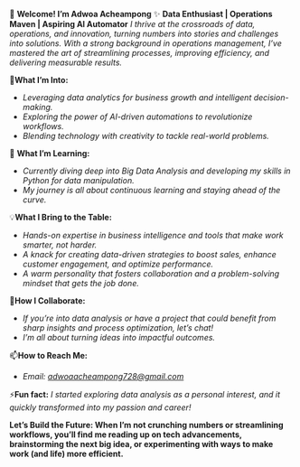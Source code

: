 👋 **Welcome! I’m Adwoa Acheampong**
✨ **Data Enthusiast | Operations Maven | Aspiring AI Automator**
   *I thrive at the crossroads of data, operations, and innovation, turning numbers into stories and challenges into solutions. 
   With a strong background in operations management, I’ve mastered the art of streamlining processes, improving efficiency, 
   and delivering measurable results.*

👀**What I’m Into:**
- *Leveraging data analytics for business growth and intelligent decision-making.*
- *Exploring the power of AI-driven automations to revolutionize workflows.*
- *Blending technology with creativity to tackle real-world problems.*

🌱 **What I’m Learning:**
- *Currently diving deep into Big Data Analysis and developing my skills in Python for data manipulation.*
- *My journey is all about continuous learning and staying ahead of the curve.*

💡**What I Bring to the Table:**
- *Hands-on expertise in business intelligence and tools that make work smarter, not harder.*
- *A knack for creating data-driven strategies to boost sales, enhance customer engagement, and optimize performance.*
- *A warm personality that fosters collaboration and a problem-solving mindset that gets the job done.*

💞**How I Collaborate:**
- *If you’re into data analysis or have a project that could benefit from sharp insights and process optimization, let’s chat!*
- *I’m all about turning ideas into impactful outcomes.*

📫**How to Reach Me:**
- *Email: adwoaacheampong728@gmail.com*

⚡**Fun fact:** *I started exploring data analysis as a personal interest, and it quickly transformed into my passion and career!*
  
  **Let’s Build the Future:
  When I’m not crunching numbers or streamlining workflows, you’ll find me reading up on tech advancements, brainstorming the next big idea, 
  or experimenting with ways to make work (and life) more efficient.**

<!---
Adwoa-Acheampong/Adwoa-Acheampong is a ✨ special ✨ repository because its `README.md` (this file) appears on your GitHub profile.
You can click the Preview link to take a look at your changes.
--->

